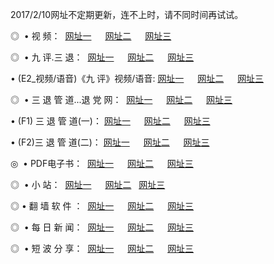 2017/2/10网址不定期更新，连不上时，请不同时间再试试。
<p>◎   • 视 频： 
<a href="http://ucc.orgs.hk/tv/" target="_blank">网址一</a> 　 
<a href="http://ucc.orgs.hk/9018.html" target="_blank">网址二</a> 　 
<a href="http://ucc.orgs.hk/9449.html" target="_blank">网址三</a></p>
<p>◎   • 九 评.三 退：  
<a href="http://ucc.orgs.hk/tt/" target="_blank">网址一</a> 　 
<a href="http://ucc.orgs.hk/v2/" target="_blank">网址二</a> 　 
<a href="http://ucc.orgs.hk/t/" target="_blank">网址三</a> 　</p>
<p>  • (E2_视频/语音)《九 评》视频/语音: 
<a href="http://ucc.orgs.hk/7738.html" target="_blank">网址一</a> 　 
<a href="http://ucc.orgs.hk/7614.html" target="_blank">网址二</a> 　 
<a href="http://ucc.orgs.hk/7633.html" target="_blank">网址三</a></p>
<p>◎   • 三 退 管 道...退 党 网：  
<a href="http://ucc.orgs.hk/go/8/" target="_blank">网址一</a> 　 
<a href="http://ucc.orgs.hk/go/8/" target="_blank">网址二</a> 　 
<a href="http://ucc.orgs.hk/go/8/" target="_blank">网址三</a></p>
<p>  • (F1) 三 退 管 道(一)： 
<a href="http://ucc.orgs.hk/dd/" target="_blank">网址一</a> 　 
<a href="http://ucc.orgs.hk/dd/" target="_blank">网址二</a> 　 
<a href="http://ucc.orgs.hk/dd/" target="_blank">网址三</a></p>
<p>  • (F2)三 退 管 道(二)： 
<a href="http://ucc.orgs.hk/d/" target="_blank">网址一</a> 　 
<a href="http://ucc.orgs.hk/d/" target="_blank">网址二</a> 　 
<a href="http://ucc.orgs.hk/d/" target="_blank">网址三</a></p>
<p>◎   • PDF电子书：  
<a href="http://ucc.orgs.hk/p/" target="_blank">网址一</a> 　 
<a href="http://ucc.orgs.hk/p/" target="_blank">网址二</a> 　 
<a href="http://ucc.orgs.hk/p/" target="_blank">网址三</a></p>
<p>◎ </span>  •  小 站：  
<a href="http://ucc.orgs.hk/" target="_blank">网址一</a> 　 
<a href="http://ucc.orgs.hk/" target="_blank">网址二</a>   
<a href="http://ucc.orgs.hk/" target="_blank">网址三</a></p>
<p>◎  • 翻 墙 软 件 ：  
<a href="http://ucc.orgs.hk/ff/" target="_blank">网址一</a> 　 
<a href="http://ucc.orgs.hk/ff/" target="_blank">网址二</a> 　 
<a href="http://ucc.orgs.hk/ff/" target="_blank">网址三</a></p>
<p>◎ </span>  • 每 日 新 闻：  
<a href="http://ucc.orgs.hk/day/" target="_blank">网址一</a> 　 
<a href="http://ucc.orgs.hk/day/" target="_blank">网址二</a> 　 
<a href="http://ucc.orgs.hk/day/" target="_blank">网址三</a></p>
<p>◎ </span>  • 短 波 分 享：  
<a href="http://ucc.orgs.hk/h/" target="_blank">网址一</a> 　 
<a href="http://ucc.orgs.hk/h/" target="_blank">网址二</a> 　 
<a href="http://ucc.orgs.hk/h/" target="_blank">网址三</a></p>
